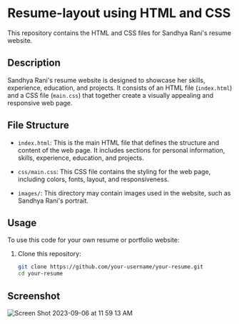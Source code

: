 # Resume-layout using HTML and CSS

This repository contains the HTML and CSS files for Sandhya Rani's resume website.

## Description

Sandhya Rani's resume website is designed to showcase her skills, experience, education, and projects. It consists of an HTML file (`index.html`) and a CSS file (`main.css`) that together create a visually appealing and responsive web page.

## File Structure

- `index.html`: This is the main HTML file that defines the structure and content of the web page. It includes sections for personal information, skills, experience, education, and projects.

- `css/main.css`: This CSS file contains the styling for the web page, including colors, fonts, layout, and responsiveness.

- `images/`: This directory may contain images used in the website, such as Sandhya Rani's portrait.

## Usage

To use this code for your own resume or portfolio website:

1. Clone this repository:
   ```bash
   git clone https://github.com/your-username/your-resume.git
   cd your-resume

## Screenshot

![Screen Shot 2023-09-06 at 11 59 13 AM](https://github.com/sr2498/resume-layout/assets/134464080/a064a8d2-f3c9-485c-bc40-6fdd906033ab)

